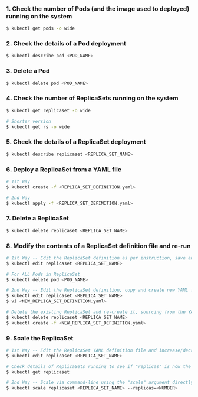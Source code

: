 ### 1. Check the number of Pods (and the image used to deployed) running on the system

```bash
$ kubectl get pods -o wide
```

### 2. Check the details of a Pod deployment

```bash
$ kubectl describe pod <POD_NAME>
```

### 3. Delete a Pod

```bash
$ kubectl delete pod <POD_NAME>
```

### 4. Check the number of ReplicaSets running on the system

```bash
$ kubectl get replicaset -o wide

# Shorter version
$ kubectl get rs -o wide
```


### 5. Check the details of a ReplicaSet deployment

```bash
$ kubectl describe replicaset <REPLICA_SET_NAME>
```

### 6. Deploy a ReplicaSet from a YAML file

```bash
# 1st Way
$ kubectl create -f <REPLICA_SET_DEFINITION.yaml>

# 2nd Way
$ kubectl apply -f <REPLICA_SET_DEFINITION.yaml>
```

### 7. Delete a ReplicaSet

```bash
$ kubectl delete replicaset <REPLICA_SET_NAME>
```

### 8. Modify the contents of a ReplicaSet definition file and re-run

```bash
# 1st Way -- Edit the ReplicaSet definition as per instruction, save and then delete previous Pods so new ones can created with new characteristics
$ kubectl edit replicaset <REPLICA_SET_NAME>

# For ALL Pods in ReplicaSet
$ kubectl delete pod <POD_NAME>
```

```bash
# 2nd Way -- Edit the ReplicaSet definition, copy and create new YAML file for it.
$ kubectl edit replicaset <REPLICA_SET_NAME>
$ vi <NEW_REPLICA_SET_DEFINITION.yaml>

# Delete the existing ReplicaSet and re-create it, sourcing from the YAML file
$ kubectl delete replicaset <REPLICA_SET_NAME>
$ kubectl create -f <NEW_REPLICA_SET_DEFINITION.yaml>
```

### 9. Scale the ReplicaSet

```bash
# 1st Way -- Edit the ReplicaSet YAML definition file and increase/decrease the number of "replicas" key
$ kubectl edit replicaset <REPLICA_SET_NAME>

# Check details of ReplicaSets running to see if "replicas" is now the preffered number 
$ kubectl get replicaset
```

```bash
# 2nd Way -- Scale via command-line using the "scale" argument directly, without editing any YAML definition file 
$ kubectl scale replicaset <REPLICA_SET_NAME> --replicas=<NUMBER>
```
